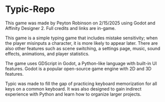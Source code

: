 # Typic-Repo
This game was made by Peyton Robinson on 2/15/2025 using Godot and Affinity Designer 2. Full credits and links are in-game.
 
This game is a simple typing game that includes mistake sensitivity; when the player misinputs a character, it is more likely to appear later. There are also other features such as scene switching, a settings page, music, sound effects, animations, and player statistics.

The game uses GDScript in Godot, a Python-like language with built-in UI features. Godot is a popular open-source game engine with 2D and 3D features.
 
Typic was made to fill the gap of practicing keyboard memorization for all keys on a common keyboard. It was also designed to gain indirect experience with Python and learn how to organize larger projects.
